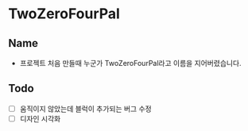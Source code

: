 # TwoZeroFourPal
## Name
- 프로젝트 처음 만들때 누군가  TwoZeroFourPal라고 이름을 지어버렸습니다.

## Todo
- [ ] 움직이지 않았는데 블럭이 추가되는 버그 수정
- [ ] 디자인 시각화
